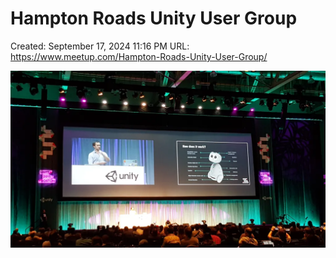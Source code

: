 # Hampton Roads Unity User Group

Created: September 17, 2024 11:16 PM
URL: https://www.meetup.com/Hampton-Roads-Unity-User-Group/

![image.png](image%2018.png)